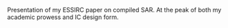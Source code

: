 Presentation of my ESSIRC paper on compiled SAR. At the peak of both my academic
prowess and IC design form. 
